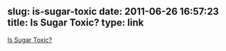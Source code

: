 slug: is-sugar-toxic
date: 2011-06-26 16:57:23
title: Is Sugar Toxic?
type: link
---

[Is Sugar Toxic?](http://www.nytimes.com/2011/04/17/magazine/mag-17Sugar-t.html?_r=3&pagewanted=all)

